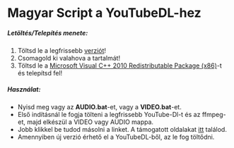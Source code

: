 # Magyar Script a YouTubeDL-hez

##### Letöltés/Telepítés menete:
1) Töltsd le a legfrissebb [verziót](https://github.com/Xelofan/youtubedl-script/releases/latest)!
2) Csomagold ki valahova a tartalmát!
3) Töltsd le a [Microsoft Visual C++ 2010 Redistributable Package (x86)](https://www.microsoft.com/en-US/download/details.aspx?id=5555)-t és telepítsd fel!

##### Használat:
- Nyisd meg vagy az **AUDIO.bat**-et, vagy a **VIDEO.bat**-et.
- Első indításnál le fogja tölteni a legfrissebb YouTube-Dl-t és az ffmpeg-et, majd elkészül a VIDEO vagy AUDIO mappa.
- Jobb klikkel be tudod másolni a linket. A támogatott oldalakat [itt](https://ytdl-org.github.io/youtube-dl/supportedsites.html) találod.
- Amennyiben új verzió érhető el a YouTubeDL-ből, az le fog töltődni.
